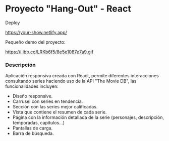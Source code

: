 # Proyecto "Hang-Out" - React

Deploy

https://your-show.netlify.app/

Pequeño demo del proyecto:

https://i.ibb.co/LRKb6f5/8e5e1087e7a9.gif

### Descripción

Aplicación responsiva creada con React, permite diferentes interacciones consultando series haciendo uso de la API "The Movie DB", las funcionalidades incluyen:

* Diseño responsive.
* Carrusel con series en tendencia.
* Sección con las series mejor calificadas.
* Vista que contiene el resumen de cada serie.
* Página con la información detallada de la serie (personajes, descripción, temporadas, capítulos...)
* Pantallas de carga.
* Barra de búsqueda.
